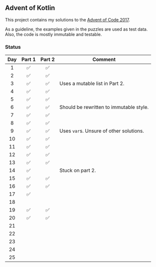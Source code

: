 ## Advent of Kotlin
This project contains my solutions to the [Advent of Code 2017](http://adventofcode.com/2017). 

As a guideline, the examples given in the puzzles are used as test data. Also, the code is mostly immutable and testable.

### Status
|  Day  |       Part 1       |       Part 2       | Comment |
| :---: | :----------------: | :----------------: | ------- |
|   1   | :white_check_mark: | :white_check_mark: |         |
|   2   | :white_check_mark: | :white_check_mark: |         |
|   3   | :white_check_mark: | :white_check_mark: | Uses a mutable list in Part 2. |
|   4   | :white_check_mark: | :white_check_mark: |         |
|   5   | :white_check_mark: | :white_check_mark: |         |
|   6   | :white_check_mark: | :white_check_mark: | Should be rewritten to immutable style. |
|   7   | :white_check_mark: | :white_check_mark: |         |
|   8   | :white_check_mark: | :white_check_mark: |         |
|   9   | :white_check_mark: | :white_check_mark: | Uses `var`s. Unsure of other solutions. |
|   10  | :white_check_mark: | :white_check_mark: |         |
|   11  | :white_check_mark: | :white_check_mark: |         |
|   12  | :white_check_mark: | :white_check_mark: |         |
|   13  | :white_check_mark: | :white_check_mark: |         |
|   14  | :white_check_mark: |                    | Stuck on part 2. |
|   15  | :white_check_mark: | :white_check_mark: |         |
|   16  | :white_check_mark: | :white_check_mark: |         |
|   17  | :white_check_mark: |                    |         |
|   18  |                    |                    |         |
|   19  | :white_check_mark: | :white_check_mark: |         |
|   20  | :white_check_mark: | :white_check_mark: |         |
|   21  |                    |                    |         |
|   22  |                    |                    |         |
|   23  |                    |                    |         |
|   24  |                    |                    |         |
|   25  |                    |                    |         |